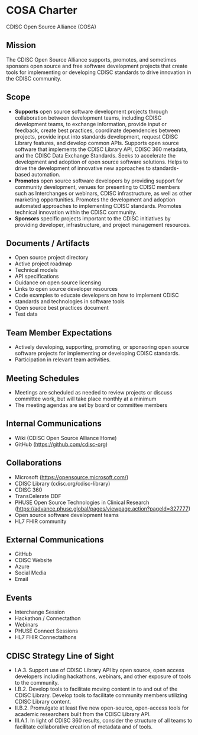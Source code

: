 # COSA Charter

CDISC Open Source Alliance (COSA)

## Mission

The CDISC Open Source Alliance supports, promotes, and sometimes sponsors open source and free software development projects that create tools for implementing or developing CDISC standards to drive innovation in the CDISC community.


## Scope 

* **Supports** open source software development projects through collaboration between development teams, including CDISC development teams, to exchange information, provide input or feedback, create best practices, coordinate dependencies between projects, provide input into standards development, request CDISC Library features, and develop common APIs. Supports open source software that implements the CDISC Library API, CDISC 360 metadata, and the CDISC Data Exchange Standards. Seeks to accelerate the development and adoption of open source software solutions. Helps to drive the development of innovative new approaches to standards-based automation.
* **Promotes** open source software developers by providing support for community development, venues for presenting to CDISC members such as Interchanges or webinars, CDISC infrastructure, as well as other marketing opportunities. Promotes the development and adoption automated approaches to implementing CDISC standards. Promotes technical innovation within the CDISC community.
* **Sponsors** specific projects important to the CDISC initiatives by providing developer, infrastructure, and project management resources.


## Documents / Artifacts 

* Open source project directory
* Active project roadmap
* Technical models
* API specifications
* Guidance on open source licensing
* Links to open source developer resources
* Code examples to educate developers on how to implement CDISC
* standards and technologies in software tools
* Open source best practices document
* Test data

## Team Member Expectations

* Actively developing, supporting, promoting, or sponsoring open source software projects for implementing or developing CDISC standards.
* Participation in relevant team activities.

## Meeting Schedules

* Meetings are scheduled as needed to review projects or discuss committee work, but will take place monthly at a minimum
* The meeting agendas are set by board or committee members

## Internal Communications

* Wiki (CDISC Open Source Alliance Home)
* GitHub (https://github.com/cdisc-org)

## Collaborations 

* Microsoft (https://opensource.microsoft.com/)
* CDISC Library (cdisc.org/cdisc-library)
* CDISC 360
* TransCelerate DDF
* PHUSE Open Source Technologies in Clinical Research (https://advance.phuse.global/pages/viewpage.action?pageId=327777)
* Open source software development teams
* HL7 FHIR community

## External Communications

* GitHub
* CDISC Website
* Azure
* Social Media
* Email

## Events 

* Interchange Session
* Hackathon / Connectathon
* Webinars
* PHUSE Connect Sessions
* HL7 FHIR Connectathons

## CDISC Strategy Line of Sight

* I.A.3. Support use of CDISC Library API by open source, open access developers including hackathons, webinars, and other exposure of tools to the community.
* I.B.2. Develop tools to facilitate moving content in to and out of the CDISC Library. Develop tools to facilitate community members utilizing CDISC Library content.
* II.B.2. Promulgate at least five new open-source, open-access tools for academic researchers built from the CDISC Library API.
* III.A.1. In light of CDISC 360 results, consider the structure of all teams to facilitate collaborative creation of metadata and of tools.
